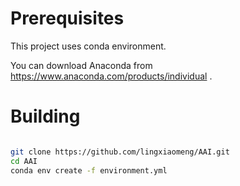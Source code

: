 # Prerequisites

This project uses conda environment.

You can download Anaconda from https://www.anaconda.com/products/individual .

# Building

```bash

git clone https://github.com/lingxiaomeng/AAI.git
cd AAI
conda env create -f environment.yml
```

